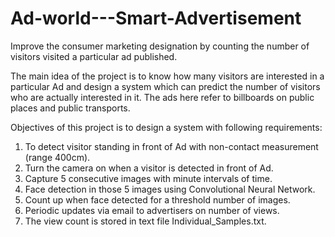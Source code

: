 # Ad-world---Smart-Advertisement
Improve the consumer marketing designation by counting the number of visitors visited a particular ad published.

The main idea of the project is to know how many visitors are interested in a particular Ad and design a system which can predict the number of visitors who are actually interested in it. The ads here refer to billboards on public places and public transports.

Objectives of this project is to design a system with following requirements:
1) To detect visitor standing in front of Ad with non-contact measurement (range 400cm).
2) Turn the camera on when a visitor is detected in front of Ad.
3) Capture 5 consecutive images with minute intervals of time.
4) Face detection in those 5 images using Convolutional Neural Network.
5) Count up when face detected for a threshold number of images.
6) Periodic updates via email to advertisers on number of views.
7) The view count is stored in text file Individual_Samples.txt.
